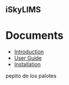 iSkyLIMS 
------------

Documents
=========

* [Introduction](introduction.md)
* [User Guide](user_guide.md)
* [Installation](installation.md)

pepito de los palotes

   


